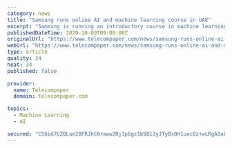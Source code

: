 ```yaml
---
category: news
title: "Samsung runs online AI and machine learning course in UAE"
excerpt: "Samsung is running an introductory course in machine learning and Artificial Intelligence in the UAE as part of its global Future Academy initiative. It is aimed at residents aged 18-35 with a background in science,"
publishedDateTime: 2020-10-09T09:00:00Z
originalUrl: "https://www.telecompaper.com/news/samsung-runs-online-ai-and-machine-learning-course-in-uae--1357159"
webUrl: "https://www.telecompaper.com/news/samsung-runs-online-ai-and-machine-learning-course-in-uae--1357159"
type: article
quality: 34
heat: 34
published: false

provider:
  name: Telecompaper
  domain: telecompaper.com

topics:
  - Machine Learning
  - AI

secured: "CS6id7UZQLue2BFRJhC6raww2Rj1p6gz1b5B13yJTyBs0H1uacQz+wLRgA3abYvw65v3eMcVczXJBhlpztevTyC05vcP+/oArzSBsOqlu9oqYAvZScwFnBbJn/xDCcrHxZYg3ND5nsXgTzBKvFPCjy8f3U9zBj054qykypH88TncO+dG3oVbvwvNw1FrObt2qAvvvDvmY03eQY2NBEiIDq+rE3udXU/weD2eu9HTVcXgXbAtYMatgCi/ObIC5swErcwcUJOA1/xZven05HCG5RG3R8aJzG2YuaQQa3z0QVeIdeGv/n+Cbc8UthHlq1XRrEY+u26XkgOqNE0yfU2oBFalahvp168jsIXNktKQC5M=;jZ5lqAOmmPbPMrjpC9MfWw=="
---
```


